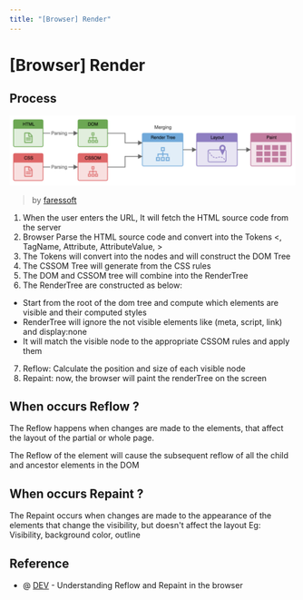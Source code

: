 ```yaml
---
title: "[Browser] Render"
---
```


# [Browser] Render

## Process

![browser-render](./img/browser-render.png)
>by [faressoft](https://github.com/faressoft)

1. When the user enters the URL, It will fetch the HTML source code from the server
2. Browser Parse the HTML source code and convert into the Tokens <, TagName, Attribute, AttributeValue, >
3. The Tokens will convert into the nodes and will construct the DOM Tree
4. The CSSOM Tree will generate from the CSS rules
5. The DOM and CSSOM tree will combine into the RenderTree
6. The RenderTree are constructed as below:
+ Start from the root of the dom tree and compute which elements are visible and their computed styles
+ RenderTree will ignore the not visible elements like (meta, script, link) and display:none
+ It will match the visible node to the appropriate CSSOM rules and apply them
7. Reflow: Calculate the position and size of each visible node
8. Repaint: now, the browser will paint the renderTree on the screen

## When occurs Reflow ?

The Reflow happens when changes are made to the elements, that affect the layout of the partial or whole page.

The Reflow of the element will cause the subsequent reflow of all the child and ancestor elements in the DOM

## When occurs Repaint ?

The Repaint occurs when changes are made to the appearance of the elements that change the visibility, but doesn't affect the layout
Eg: Visibility, background color, outline

## Reference

+ @ [DEV](https://dev.to/gopal1996/understanding-reflow-and-repaint-in-the-browser-1jbg) - Understanding Reflow and Repaint in the browser
